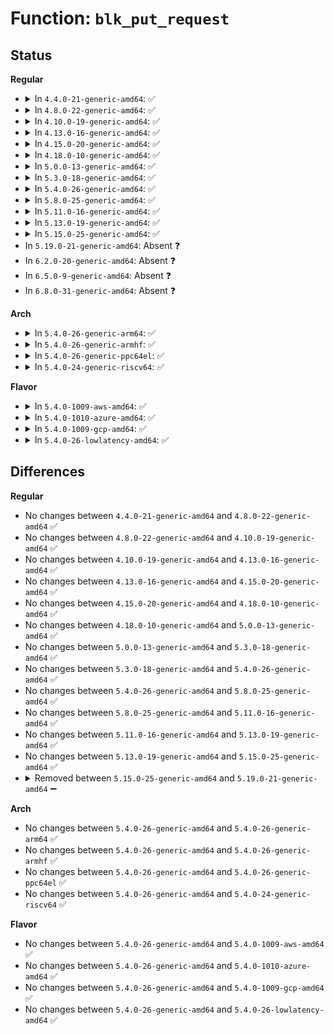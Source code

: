 # Function: <code>blk_put_request</code>

## Status
<b>Regular</b>
<ul>
<li>
<details>
<summary>In <code>4.4.0-21-generic-amd64</code>: ✅</summary>

```c
void blk_put_request(struct request * req)
```

```json
{
  "name": "blk_put_request",
  "collision_type": "Unique Global",
  "inline_type": "No",
  "funcs": [
    {
      "addr": 18446744071582738288,
      "name": "blk_put_request",
      "external": true,
      "loc": "block/blk-core.c:1498",
      "file": "block/blk-core.c",
      "inline": "seen, unknown",
      "caller_inline": [],
      "caller_func": [
        "block/blk-core.c:blk_make_request",
        "block/scsi_ioctl.c:sg_io",
        "block/scsi_ioctl.c:sg_scsi_ioctl",
        "block/bsg.c:blk_complete_sgv4_hdr_rq",
        "block/bsg.c:blk_complete_sgv4_hdr_rq",
        "drivers/block/virtio_blk.c:virtblk_serial_show",
        "drivers/scsi/scsi_lib.c:scsi_execute",
        "drivers/scsi/sg.c:sg_finish_rem_req",
        "drivers/cdrom/cdrom.c:mmc_ioctl_cdrom_read_audio",
        "drivers/cdrom/cdrom.c:mmc_ioctl_cdrom_read_audio",
        "drivers/cdrom/cdrom.c:mmc_ioctl_cdrom_read_audio",
        "drivers/cdrom/cdrom.c:mmc_ioctl_cdrom_read_audio"
      ]
    }
  ],
  "symbols": [
    {
      "addr": 18446744071582738288,
      "name": "blk_put_request",
      "section": ".text",
      "bind": "STB_GLOBAL",
      "size": 94
    }
  ]
}
```
</details>
</li>
<li>
<details>
<summary>In <code>4.8.0-22-generic-amd64</code>: ✅</summary>

```c
void blk_put_request(struct request * req)
```

```json
{
  "name": "blk_put_request",
  "collision_type": "Unique Global",
  "inline_type": "No",
  "funcs": [
    {
      "addr": 18446744071583020496,
      "name": "blk_put_request",
      "external": true,
      "loc": "block/blk-core.c:1458",
      "file": "block/blk-core.c",
      "inline": "seen, unknown",
      "caller_inline": [],
      "caller_func": [
        "block/scsi_ioctl.c:sg_scsi_ioctl",
        "block/scsi_ioctl.c:sg_io",
        "block/bsg.c:blk_complete_sgv4_hdr_rq",
        "block/bsg.c:blk_complete_sgv4_hdr_rq",
        "drivers/block/virtio_blk.c:virtblk_serial_show",
        "drivers/scsi/scsi_lib.c:scsi_execute",
        "drivers/scsi/sg.c:sg_finish_rem_req",
        "drivers/cdrom/cdrom.c:mmc_ioctl_cdrom_read_audio",
        "drivers/cdrom/cdrom.c:mmc_ioctl_cdrom_read_audio",
        "drivers/cdrom/cdrom.c:mmc_ioctl_cdrom_read_audio",
        "drivers/cdrom/cdrom.c:mmc_ioctl_cdrom_read_audio"
      ]
    }
  ],
  "symbols": [
    {
      "addr": 18446744071583020496,
      "name": "blk_put_request",
      "section": ".text",
      "bind": "STB_GLOBAL",
      "size": 94
    }
  ]
}
```
</details>
</li>
<li>
<details>
<summary>In <code>4.10.0-19-generic-amd64</code>: ✅</summary>

```c
void blk_put_request(struct request * req)
```

```json
{
  "name": "blk_put_request",
  "collision_type": "Unique Global",
  "inline_type": "No",
  "funcs": [
    {
      "addr": 18446744071583125696,
      "name": "blk_put_request",
      "external": true,
      "loc": "block/blk-core.c:1463",
      "file": "block/blk-core.c",
      "inline": "seen, unknown",
      "caller_inline": [],
      "caller_func": [
        "block/scsi_ioctl.c:sg_scsi_ioctl",
        "block/scsi_ioctl.c:sg_io",
        "block/bsg.c:blk_complete_sgv4_hdr_rq",
        "block/bsg.c:blk_complete_sgv4_hdr_rq",
        "drivers/scsi/sg.c:sg_finish_rem_req",
        "drivers/cdrom/cdrom.c:mmc_ioctl_cdrom_read_audio",
        "drivers/cdrom/cdrom.c:mmc_ioctl_cdrom_read_audio",
        "drivers/cdrom/cdrom.c:mmc_ioctl_cdrom_read_audio",
        "drivers/cdrom/cdrom.c:mmc_ioctl_cdrom_read_audio"
      ]
    }
  ],
  "symbols": [
    {
      "addr": 18446744071583125696,
      "name": "blk_put_request",
      "section": ".text",
      "bind": "STB_GLOBAL",
      "size": 94
    }
  ]
}
```
</details>
</li>
<li>
<details>
<summary>In <code>4.13.0-16-generic-amd64</code>: ✅</summary>

```c
void blk_put_request(struct request * req)
```

```json
{
  "name": "blk_put_request",
  "collision_type": "Unique Global",
  "inline_type": "No",
  "funcs": [
    {
      "addr": 18446744071583184416,
      "name": "blk_put_request",
      "external": true,
      "loc": "block/blk-core.c:1566",
      "file": "block/blk-core.c",
      "inline": "seen, unknown",
      "caller_inline": [],
      "caller_func": [
        "block/scsi_ioctl.c:sg_scsi_ioctl",
        "block/scsi_ioctl.c:sg_io",
        "block/bsg.c:blk_complete_sgv4_hdr_rq",
        "block/bsg.c:blk_complete_sgv4_hdr_rq",
        "drivers/scsi/scsi_lib.c:scsi_execute",
        "drivers/scsi/sg.c:sg_finish_rem_req",
        "drivers/cdrom/cdrom.c:mmc_ioctl_cdrom_read_audio",
        "drivers/cdrom/cdrom.c:mmc_ioctl_cdrom_read_audio",
        "drivers/cdrom/cdrom.c:mmc_ioctl_cdrom_read_audio",
        "drivers/cdrom/cdrom.c:mmc_ioctl_cdrom_read_audio"
      ]
    }
  ],
  "symbols": [
    {
      "addr": 18446744071583184416,
      "name": "blk_put_request",
      "section": ".text",
      "bind": "STB_GLOBAL",
      "size": 91
    }
  ]
}
```
</details>
</li>
<li>
<details>
<summary>In <code>4.15.0-20-generic-amd64</code>: ✅</summary>

```c
void blk_put_request(struct request * req)
```

```json
{
  "name": "blk_put_request",
  "collision_type": "Unique Global",
  "inline_type": "No",
  "funcs": [
    {
      "addr": 18446744071583363088,
      "name": "blk_put_request",
      "external": true,
      "loc": "block/blk-core.c:1686",
      "file": "block/blk-core.c",
      "inline": "seen, unknown",
      "caller_inline": [],
      "caller_func": [
        "block/scsi_ioctl.c:sg_scsi_ioctl",
        "block/scsi_ioctl.c:sg_io",
        "block/bsg.c:blk_complete_sgv4_hdr_rq",
        "block/bsg.c:blk_complete_sgv4_hdr_rq",
        "drivers/scsi/scsi_lib.c:scsi_execute",
        "drivers/scsi/sg.c:sg_finish_rem_req",
        "drivers/cdrom/cdrom.c:mmc_ioctl_cdrom_read_audio",
        "drivers/cdrom/cdrom.c:mmc_ioctl_cdrom_read_audio",
        "drivers/cdrom/cdrom.c:mmc_ioctl_cdrom_read_audio",
        "drivers/cdrom/cdrom.c:mmc_ioctl_cdrom_read_audio"
      ]
    }
  ],
  "symbols": [
    {
      "addr": 18446744071583363088,
      "name": "blk_put_request",
      "section": ".text",
      "bind": "STB_GLOBAL",
      "size": 91
    }
  ]
}
```
</details>
</li>
<li>
<details>
<summary>In <code>4.18.0-10-generic-amd64</code>: ✅</summary>

```c
void blk_put_request(struct request * req)
```

```json
{
  "name": "blk_put_request",
  "collision_type": "Unique Global",
  "inline_type": "No",
  "funcs": [
    {
      "addr": 18446744071583570896,
      "name": "blk_put_request",
      "external": true,
      "loc": "block/blk-core.c:1783",
      "file": "block/blk-core.c",
      "inline": "seen, unknown",
      "caller_inline": [],
      "caller_func": [
        "block/scsi_ioctl.c:sg_scsi_ioctl",
        "block/scsi_ioctl.c:sg_io",
        "block/bsg.c:blk_complete_sgv4_hdr_rq",
        "block/bsg.c:blk_complete_sgv4_hdr_rq",
        "drivers/scsi/scsi_lib.c:scsi_execute",
        "drivers/scsi/sg.c:sg_finish_rem_req",
        "drivers/cdrom/cdrom.c:mmc_ioctl_cdrom_read_audio",
        "drivers/cdrom/cdrom.c:mmc_ioctl_cdrom_read_audio",
        "drivers/cdrom/cdrom.c:mmc_ioctl_cdrom_read_audio",
        "drivers/cdrom/cdrom.c:mmc_ioctl_cdrom_read_audio"
      ]
    }
  ],
  "symbols": [
    {
      "addr": 18446744071583570896,
      "name": "blk_put_request",
      "section": ".text",
      "bind": "STB_GLOBAL",
      "size": 93
    }
  ]
}
```
</details>
</li>
<li>
<details>
<summary>In <code>5.0.0-13-generic-amd64</code>: ✅</summary>

```c
void blk_put_request(struct request * req)
```

```json
{
  "name": "blk_put_request",
  "collision_type": "Unique Global",
  "inline_type": "No",
  "funcs": [
    {
      "addr": 18446744071583682496,
      "name": "blk_put_request",
      "external": true,
      "loc": "block/blk-core.c:591",
      "file": "block/blk-core.c",
      "inline": "seen, unknown",
      "caller_inline": [],
      "caller_func": [
        "block/blk-merge.c:blk_attempt_req_merge",
        "block/scsi_ioctl.c:sg_scsi_ioctl",
        "block/scsi_ioctl.c:sg_io",
        "block/bsg.c:bsg_ioctl",
        "block/bsg.c:bsg_ioctl",
        "block/bsg.c:bsg_ioctl",
        "block/bsg.c:bsg_ioctl",
        "drivers/scsi/scsi_error.c:eh_lock_door_done",
        "drivers/scsi/scsi_lib.c:__scsi_execute",
        "drivers/scsi/sg.c:sg_finish_rem_req",
        "drivers/scsi/sg.c:sg_rq_end_io",
        "drivers/cdrom/cdrom.c:mmc_ioctl_cdrom_read_audio",
        "drivers/cdrom/cdrom.c:mmc_ioctl_cdrom_read_audio",
        "drivers/cdrom/cdrom.c:mmc_ioctl_cdrom_read_audio",
        "drivers/cdrom/cdrom.c:mmc_ioctl_cdrom_read_audio"
      ]
    }
  ],
  "symbols": [
    {
      "addr": 18446744071583682496,
      "name": "blk_put_request",
      "section": ".text",
      "bind": "STB_GLOBAL",
      "size": 16
    }
  ]
}
```
</details>
</li>
<li>
<details>
<summary>In <code>5.3.0-18-generic-amd64</code>: ✅</summary>

```c
void blk_put_request(struct request * req)
```

```json
{
  "name": "blk_put_request",
  "collision_type": "Unique Global",
  "inline_type": "No",
  "funcs": [
    {
      "addr": 18446744071583871312,
      "name": "blk_put_request",
      "external": true,
      "loc": "block/blk-core.c:589",
      "file": "block/blk-core.c",
      "inline": "seen, unknown",
      "caller_inline": [],
      "caller_func": [
        "block/blk-merge.c:blk_attempt_req_merge",
        "block/scsi_ioctl.c:sg_scsi_ioctl",
        "block/scsi_ioctl.c:sg_io",
        "block/bsg.c:bsg_sg_io",
        "block/bsg.c:bsg_sg_io",
        "block/bsg-lib.c:bsg_transport_free_rq",
        "drivers/scsi/scsi_error.c:eh_lock_door_done",
        "drivers/scsi/scsi_lib.c:__scsi_execute",
        "drivers/scsi/sg.c:sg_finish_rem_req",
        "drivers/scsi/sg.c:sg_rq_end_io",
        "drivers/cdrom/cdrom.c:mmc_ioctl_cdrom_read_audio",
        "drivers/cdrom/cdrom.c:mmc_ioctl_cdrom_read_audio",
        "drivers/cdrom/cdrom.c:mmc_ioctl_cdrom_read_audio",
        "drivers/cdrom/cdrom.c:mmc_ioctl_cdrom_read_audio"
      ]
    }
  ],
  "symbols": [
    {
      "addr": 18446744071583871312,
      "name": "blk_put_request",
      "section": ".text",
      "bind": "STB_GLOBAL",
      "size": 16
    }
  ]
}
```
</details>
</li>
<li>
<details>
<summary>In <code>5.4.0-26-generic-amd64</code>: ✅</summary>

```c
void blk_put_request(struct request * req)
```

```json
{
  "name": "blk_put_request",
  "collision_type": "Unique Global",
  "inline_type": "No",
  "funcs": [
    {
      "addr": 18446744071583974208,
      "name": "blk_put_request",
      "external": true,
      "loc": "block/blk-core.c:593",
      "file": "block/blk-core.c",
      "inline": "seen, unknown",
      "caller_inline": [],
      "caller_func": [
        "block/blk-merge.c:blk_attempt_req_merge",
        "block/scsi_ioctl.c:sg_scsi_ioctl",
        "block/scsi_ioctl.c:sg_io",
        "block/bsg.c:bsg_sg_io",
        "block/bsg.c:bsg_sg_io",
        "block/bsg-lib.c:bsg_transport_free_rq",
        "drivers/scsi/scsi_error.c:eh_lock_door_done",
        "drivers/scsi/scsi_lib.c:__scsi_execute",
        "drivers/scsi/sg.c:sg_finish_rem_req",
        "drivers/scsi/sg.c:sg_rq_end_io",
        "drivers/cdrom/cdrom.c:mmc_ioctl_cdrom_read_audio",
        "drivers/cdrom/cdrom.c:mmc_ioctl_cdrom_read_audio",
        "drivers/cdrom/cdrom.c:mmc_ioctl_cdrom_read_audio",
        "drivers/cdrom/cdrom.c:mmc_ioctl_cdrom_read_audio"
      ]
    }
  ],
  "symbols": [
    {
      "addr": 18446744071583974208,
      "name": "blk_put_request",
      "section": ".text",
      "bind": "STB_GLOBAL",
      "size": 16
    }
  ]
}
```
</details>
</li>
<li>
<details>
<summary>In <code>5.8.0-25-generic-amd64</code>: ✅</summary>

```c
void blk_put_request(struct request * req)
```

```json
{
  "name": "blk_put_request",
  "collision_type": "Unique Global",
  "inline_type": "No",
  "funcs": [
    {
      "addr": 18446744071584361072,
      "name": "blk_put_request",
      "external": true,
      "loc": "block/blk-core.c:635",
      "file": "block/blk-core.c",
      "inline": "seen, unknown",
      "caller_inline": [],
      "caller_func": [
        "block/blk-merge.c:blk_attempt_req_merge",
        "block/scsi_ioctl.c:sg_scsi_ioctl",
        "block/scsi_ioctl.c:sg_io",
        "block/bsg.c:bsg_sg_io",
        "block/bsg.c:bsg_sg_io",
        "block/bsg-lib.c:bsg_transport_free_rq",
        "drivers/scsi/scsi_error.c:eh_lock_door_done",
        "drivers/scsi/scsi_lib.c:__scsi_execute",
        "drivers/scsi/sg.c:sg_finish_rem_req",
        "drivers/scsi/sg.c:sg_rq_end_io",
        "drivers/cdrom/cdrom.c:cdrom_read_cdda_bpc",
        "drivers/cdrom/cdrom.c:cdrom_read_cdda_bpc",
        "drivers/cdrom/cdrom.c:cdrom_read_cdda_bpc",
        "drivers/cdrom/cdrom.c:cdrom_read_cdda_bpc"
      ]
    }
  ],
  "symbols": [
    {
      "addr": 18446744071584361072,
      "name": "blk_put_request",
      "section": ".text",
      "bind": "STB_GLOBAL",
      "size": 16
    }
  ]
}
```
</details>
</li>
<li>
<details>
<summary>In <code>5.11.0-16-generic-amd64</code>: ✅</summary>

```c
void blk_put_request(struct request * req)
```

```json
{
  "name": "blk_put_request",
  "collision_type": "Unique Global",
  "inline_type": "No",
  "funcs": [
    {
      "addr": 18446744071584478160,
      "name": "blk_put_request",
      "external": true,
      "loc": "block/blk-core.c:644",
      "file": "block/blk-core.c",
      "inline": "seen, unknown",
      "caller_inline": [],
      "caller_func": [
        "block/blk-merge.c:blk_attempt_req_merge",
        "block/scsi_ioctl.c:sg_scsi_ioctl",
        "block/scsi_ioctl.c:sg_io",
        "block/bsg.c:bsg_sg_io",
        "block/bsg.c:bsg_sg_io",
        "block/bsg-lib.c:bsg_transport_free_rq",
        "drivers/scsi/scsi_error.c:eh_lock_door_done",
        "drivers/scsi/scsi_lib.c:__scsi_execute",
        "drivers/scsi/sg.c:sg_finish_rem_req",
        "drivers/scsi/sg.c:sg_rq_end_io",
        "drivers/cdrom/cdrom.c:cdrom_read_cdda_bpc",
        "drivers/cdrom/cdrom.c:cdrom_read_cdda_bpc",
        "drivers/cdrom/cdrom.c:cdrom_read_cdda_bpc",
        "drivers/cdrom/cdrom.c:cdrom_read_cdda_bpc"
      ]
    }
  ],
  "symbols": [
    {
      "addr": 18446744071584478160,
      "name": "blk_put_request",
      "section": ".text",
      "bind": "STB_GLOBAL",
      "size": 16
    }
  ]
}
```
</details>
</li>
<li>
<details>
<summary>In <code>5.13.0-19-generic-amd64</code>: ✅</summary>

```c
void blk_put_request(struct request * req)
```

```json
{
  "name": "blk_put_request",
  "collision_type": "Unique Global",
  "inline_type": "No",
  "funcs": [
    {
      "addr": 18446744071584513088,
      "name": "blk_put_request",
      "external": true,
      "loc": "block/blk-core.c:645",
      "file": "block/blk-core.c",
      "inline": "seen, unknown",
      "caller_inline": [],
      "caller_func": [
        "block/blk-merge.c:blk_attempt_req_merge",
        "block/scsi_ioctl.c:sg_scsi_ioctl",
        "block/scsi_ioctl.c:sg_io",
        "block/bsg.c:bsg_sg_io",
        "block/bsg.c:bsg_sg_io",
        "block/bsg-lib.c:bsg_transport_free_rq",
        "drivers/scsi/scsi_error.c:eh_lock_door_done",
        "drivers/scsi/scsi_lib.c:__scsi_execute",
        "drivers/scsi/sg.c:sg_finish_rem_req",
        "drivers/scsi/sg.c:sg_rq_end_io",
        "drivers/cdrom/cdrom.c:cdrom_read_cdda_bpc",
        "drivers/cdrom/cdrom.c:cdrom_read_cdda_bpc",
        "drivers/cdrom/cdrom.c:cdrom_read_cdda_bpc",
        "drivers/cdrom/cdrom.c:cdrom_read_cdda_bpc"
      ]
    }
  ],
  "symbols": [
    {
      "addr": 18446744071584513088,
      "name": "blk_put_request",
      "section": ".text",
      "bind": "STB_GLOBAL",
      "size": 16
    }
  ]
}
```
</details>
</li>
<li>
<details>
<summary>In <code>5.15.0-25-generic-amd64</code>: ✅</summary>

```c
void blk_put_request(struct request * req)
```

```json
{
  "name": "blk_put_request",
  "collision_type": "Unique Global",
  "inline_type": "No",
  "funcs": [
    {
      "addr": 18446744071584924272,
      "name": "blk_put_request",
      "external": true,
      "loc": "block/blk-core.c:643",
      "file": "block/blk-core.c",
      "inline": "seen, unknown",
      "caller_inline": [],
      "caller_func": [
        "block/bsg-lib.c:bsg_transport_sg_io_fn",
        "block/bsg-lib.c:bsg_transport_sg_io_fn",
        "drivers/scsi/scsi_ioctl.c:sg_scsi_ioctl",
        "drivers/scsi/scsi_ioctl.c:sg_io",
        "drivers/scsi/scsi_error.c:eh_lock_door_done",
        "drivers/scsi/scsi_lib.c:__scsi_execute",
        "drivers/scsi/scsi_bsg.c:scsi_bsg_sg_io_fn",
        "drivers/scsi/sr.c:sr_read_cdda_bpc",
        "drivers/scsi/sg.c:sg_finish_rem_req",
        "drivers/scsi/sg.c:sg_rq_end_io"
      ]
    }
  ],
  "symbols": [
    {
      "addr": 18446744071584924272,
      "name": "blk_put_request",
      "section": ".text",
      "bind": "STB_GLOBAL",
      "size": 16
    }
  ]
}
```
</details>
</li>
<li>
In <code>5.19.0-21-generic-amd64</code>: Absent ❓
</li>
<li>
In <code>6.2.0-20-generic-amd64</code>: Absent ❓
</li>
<li>
In <code>6.5.0-9-generic-amd64</code>: Absent ❓
</li>
<li>
In <code>6.8.0-31-generic-amd64</code>: Absent ❓
</li>
</ul>
<b>Arch</b>
<ul>
<li>
<details>
<summary>In <code>5.4.0-26-generic-arm64</code>: ✅</summary>

```c
void blk_put_request(struct request * req)
```

```json
{
  "name": "blk_put_request",
  "collision_type": "Unique Global",
  "inline_type": "No",
  "funcs": [
    {
      "addr": 18446603336495793528,
      "name": "blk_put_request",
      "external": true,
      "loc": "block/blk-core.c:593",
      "file": "block/blk-core.c",
      "inline": "seen, unknown",
      "caller_inline": [],
      "caller_func": [
        "block/blk-merge.c:blk_attempt_req_merge",
        "block/scsi_ioctl.c:sg_scsi_ioctl",
        "block/scsi_ioctl.c:sg_scsi_ioctl",
        "block/scsi_ioctl.c:sg_io",
        "block/bsg.c:bsg_sg_io",
        "block/bsg.c:bsg_sg_io",
        "block/bsg-lib.c:bsg_transport_free_rq",
        "drivers/scsi/scsi_error.c:eh_lock_door_done",
        "drivers/scsi/scsi_lib.c:__scsi_execute",
        "drivers/scsi/sg.c:sg_finish_rem_req",
        "drivers/scsi/sg.c:sg_rq_end_io",
        "drivers/cdrom/cdrom.c:mmc_ioctl_cdrom_read_audio",
        "drivers/cdrom/cdrom.c:mmc_ioctl_cdrom_read_audio",
        "drivers/cdrom/cdrom.c:mmc_ioctl_cdrom_read_audio",
        "drivers/cdrom/cdrom.c:mmc_ioctl_cdrom_read_audio",
        "drivers/mmc/core/block.c:mmc_ext_csd_open",
        "drivers/mmc/core/block.c:mmc_dbg_card_status_get",
        "drivers/mmc/core/block.c:mmc_blk_ioctl_multi_cmd",
        "drivers/mmc/core/block.c:mmc_blk_ioctl_cmd"
      ]
    }
  ],
  "symbols": [
    {
      "addr": 18446603336495793528,
      "name": "blk_put_request",
      "section": ".text",
      "bind": "STB_GLOBAL",
      "size": 44
    }
  ]
}
```
</details>
</li>
<li>
<details>
<summary>In <code>5.4.0-26-generic-armhf</code>: ✅</summary>

```c
void blk_put_request(struct request * req)
```

```json
{
  "name": "blk_put_request",
  "collision_type": "Unique Global",
  "inline_type": "No",
  "funcs": [
    {
      "addr": 3229149204,
      "name": "blk_put_request",
      "external": true,
      "loc": "block/blk-core.c:593",
      "file": "block/blk-core.c",
      "inline": "seen, unknown",
      "caller_inline": [],
      "caller_func": [
        "block/blk-merge.c:blk_attempt_req_merge",
        "block/scsi_ioctl.c:sg_scsi_ioctl",
        "block/scsi_ioctl.c:sg_io",
        "block/bsg.c:bsg_sg_io",
        "block/bsg.c:bsg_sg_io",
        "block/bsg-lib.c:bsg_transport_free_rq",
        "drivers/scsi/scsi_error.c:eh_lock_door_done",
        "drivers/scsi/scsi_lib.c:__scsi_execute",
        "drivers/scsi/sg.c:sg_finish_rem_req",
        "drivers/scsi/sg.c:sg_rq_end_io",
        "drivers/cdrom/cdrom.c:mmc_ioctl_cdrom_read_audio",
        "drivers/cdrom/cdrom.c:mmc_ioctl_cdrom_read_audio",
        "drivers/cdrom/cdrom.c:mmc_ioctl_cdrom_read_audio",
        "drivers/cdrom/cdrom.c:mmc_ioctl_cdrom_read_audio",
        "drivers/mmc/core/block.c:mmc_ext_csd_open",
        "drivers/mmc/core/block.c:mmc_dbg_card_status_get",
        "drivers/mmc/core/block.c:mmc_blk_ioctl_multi_cmd",
        "drivers/mmc/core/block.c:mmc_blk_ioctl_cmd"
      ]
    }
  ],
  "symbols": [
    {
      "addr": 3229149204,
      "name": "blk_put_request",
      "section": ".text",
      "bind": "STB_GLOBAL",
      "size": 28
    }
  ]
}
```
</details>
</li>
<li>
<details>
<summary>In <code>5.4.0-26-generic-ppc64el</code>: ✅</summary>

```c
void blk_put_request(struct request * req)
```

```json
{
  "name": "blk_put_request",
  "collision_type": "Unique Global",
  "inline_type": "No",
  "funcs": [
    {
      "addr": 13835058055289980976,
      "name": "blk_put_request",
      "external": true,
      "loc": "block/blk-core.c:593",
      "file": "block/blk-core.c",
      "inline": "seen, unknown",
      "caller_inline": [],
      "caller_func": [
        "block/blk-merge.c:blk_attempt_req_merge",
        "block/scsi_ioctl.c:sg_scsi_ioctl",
        "block/scsi_ioctl.c:sg_io",
        "block/bsg.c:bsg_sg_io",
        "block/bsg.c:bsg_sg_io",
        "block/bsg-lib.c:bsg_transport_free_rq",
        "drivers/scsi/scsi_error.c:eh_lock_door_done",
        "drivers/scsi/scsi_lib.c:__scsi_execute",
        "drivers/scsi/sg.c:sg_finish_rem_req",
        "drivers/scsi/sg.c:sg_rq_end_io",
        "drivers/cdrom/cdrom.c:mmc_ioctl_cdrom_read_audio",
        "drivers/cdrom/cdrom.c:mmc_ioctl_cdrom_read_audio",
        "drivers/cdrom/cdrom.c:mmc_ioctl_cdrom_read_audio",
        "drivers/cdrom/cdrom.c:mmc_ioctl_cdrom_read_audio"
      ]
    }
  ],
  "symbols": [
    {
      "addr": 13835058055289980976,
      "name": "blk_put_request",
      "section": ".text",
      "bind": "STB_GLOBAL",
      "size": 52
    }
  ]
}
```
</details>
</li>
<li>
<details>
<summary>In <code>5.4.0-24-generic-riscv64</code>: ✅</summary>

```c
void blk_put_request(struct request * req)
```

```json
{
  "name": "blk_put_request",
  "collision_type": "Unique Global",
  "inline_type": "No",
  "funcs": [
    {
      "addr": 18446743936274938470,
      "name": "blk_put_request",
      "external": true,
      "loc": "block/blk-core.c:593",
      "file": "block/blk-core.c",
      "inline": "seen, unknown",
      "caller_inline": [],
      "caller_func": [
        "block/blk-merge.c:blk_attempt_req_merge",
        "block/scsi_ioctl.c:sg_scsi_ioctl",
        "block/scsi_ioctl.c:sg_io",
        "block/bsg.c:bsg_sg_io",
        "block/bsg.c:bsg_sg_io",
        "block/bsg-lib.c:bsg_transport_free_rq",
        "drivers/scsi/scsi_error.c:eh_lock_door_done",
        "drivers/scsi/scsi_lib.c:__scsi_execute",
        "drivers/scsi/sg.c:sg_finish_rem_req",
        "drivers/scsi/sg.c:sg_rq_end_io",
        "drivers/cdrom/cdrom.c:mmc_ioctl_cdrom_read_audio",
        "drivers/cdrom/cdrom.c:mmc_ioctl_cdrom_read_audio",
        "drivers/cdrom/cdrom.c:mmc_ioctl_cdrom_read_audio",
        "drivers/cdrom/cdrom.c:mmc_ioctl_cdrom_read_audio",
        "drivers/mmc/core/block.c:mmc_ext_csd_open",
        "drivers/mmc/core/block.c:mmc_dbg_card_status_get",
        "drivers/mmc/core/block.c:mmc_blk_ioctl_multi_cmd",
        "drivers/mmc/core/block.c:mmc_blk_ioctl_cmd"
      ]
    }
  ],
  "symbols": [
    {
      "addr": 18446743936274938470,
      "name": "blk_put_request",
      "section": ".text",
      "bind": "STB_GLOBAL",
      "size": 42
    }
  ]
}
```
</details>
</li>
</ul>
<b>Flavor</b>
<ul>
<li>
<details>
<summary>In <code>5.4.0-1009-aws-amd64</code>: ✅</summary>

```c
void blk_put_request(struct request * req)
```

```json
{
  "name": "blk_put_request",
  "collision_type": "Unique Global",
  "inline_type": "No",
  "funcs": [
    {
      "addr": 18446744071583942944,
      "name": "blk_put_request",
      "external": true,
      "loc": "block/blk-core.c:593",
      "file": "block/blk-core.c",
      "inline": "seen, unknown",
      "caller_inline": [],
      "caller_func": [
        "block/blk-merge.c:blk_attempt_req_merge",
        "block/scsi_ioctl.c:sg_scsi_ioctl",
        "block/scsi_ioctl.c:sg_io",
        "block/bsg.c:bsg_sg_io",
        "block/bsg.c:bsg_sg_io",
        "block/bsg-lib.c:bsg_transport_free_rq",
        "drivers/scsi/scsi_error.c:eh_lock_door_done",
        "drivers/scsi/scsi_lib.c:__scsi_execute",
        "drivers/scsi/sg.c:sg_finish_rem_req",
        "drivers/scsi/sg.c:sg_rq_end_io",
        "drivers/cdrom/cdrom.c:mmc_ioctl_cdrom_read_audio",
        "drivers/cdrom/cdrom.c:mmc_ioctl_cdrom_read_audio",
        "drivers/cdrom/cdrom.c:mmc_ioctl_cdrom_read_audio",
        "drivers/cdrom/cdrom.c:mmc_ioctl_cdrom_read_audio"
      ]
    }
  ],
  "symbols": [
    {
      "addr": 18446744071583942944,
      "name": "blk_put_request",
      "section": ".text",
      "bind": "STB_GLOBAL",
      "size": 16
    }
  ]
}
```
</details>
</li>
<li>
<details>
<summary>In <code>5.4.0-1010-azure-amd64</code>: ✅</summary>

```c
void blk_put_request(struct request * req)
```

```json
{
  "name": "blk_put_request",
  "collision_type": "Unique Global",
  "inline_type": "No",
  "funcs": [
    {
      "addr": 18446744071583879888,
      "name": "blk_put_request",
      "external": true,
      "loc": "block/blk-core.c:593",
      "file": "block/blk-core.c",
      "inline": "seen, unknown",
      "caller_inline": [],
      "caller_func": [
        "block/blk-merge.c:blk_attempt_req_merge",
        "block/scsi_ioctl.c:sg_scsi_ioctl",
        "block/scsi_ioctl.c:sg_io",
        "block/bsg.c:bsg_sg_io",
        "block/bsg.c:bsg_sg_io",
        "block/bsg-lib.c:bsg_transport_free_rq",
        "drivers/scsi/scsi_error.c:eh_lock_door_done",
        "drivers/scsi/scsi_lib.c:__scsi_execute",
        "drivers/scsi/sg.c:sg_finish_rem_req",
        "drivers/scsi/sg.c:sg_rq_end_io",
        "drivers/cdrom/cdrom.c:mmc_ioctl_cdrom_read_audio",
        "drivers/cdrom/cdrom.c:mmc_ioctl_cdrom_read_audio",
        "drivers/cdrom/cdrom.c:mmc_ioctl_cdrom_read_audio",
        "drivers/cdrom/cdrom.c:mmc_ioctl_cdrom_read_audio"
      ]
    }
  ],
  "symbols": [
    {
      "addr": 18446744071583879888,
      "name": "blk_put_request",
      "section": ".text",
      "bind": "STB_GLOBAL",
      "size": 16
    }
  ]
}
```
</details>
</li>
<li>
<details>
<summary>In <code>5.4.0-1009-gcp-amd64</code>: ✅</summary>

```c
void blk_put_request(struct request * req)
```

```json
{
  "name": "blk_put_request",
  "collision_type": "Unique Global",
  "inline_type": "No",
  "funcs": [
    {
      "addr": 18446744071583926704,
      "name": "blk_put_request",
      "external": true,
      "loc": "block/blk-core.c:593",
      "file": "block/blk-core.c",
      "inline": "seen, unknown",
      "caller_inline": [],
      "caller_func": [
        "block/blk-merge.c:blk_attempt_req_merge",
        "block/scsi_ioctl.c:sg_scsi_ioctl",
        "block/scsi_ioctl.c:sg_io",
        "block/bsg.c:bsg_sg_io",
        "block/bsg.c:bsg_sg_io",
        "block/bsg-lib.c:bsg_transport_free_rq",
        "drivers/scsi/scsi_error.c:eh_lock_door_done",
        "drivers/scsi/scsi_lib.c:__scsi_execute",
        "drivers/scsi/sg.c:sg_finish_rem_req",
        "drivers/scsi/sg.c:sg_rq_end_io",
        "drivers/cdrom/cdrom.c:mmc_ioctl_cdrom_read_audio",
        "drivers/cdrom/cdrom.c:mmc_ioctl_cdrom_read_audio",
        "drivers/cdrom/cdrom.c:mmc_ioctl_cdrom_read_audio",
        "drivers/cdrom/cdrom.c:mmc_ioctl_cdrom_read_audio"
      ]
    }
  ],
  "symbols": [
    {
      "addr": 18446744071583926704,
      "name": "blk_put_request",
      "section": ".text",
      "bind": "STB_GLOBAL",
      "size": 16
    }
  ]
}
```
</details>
</li>
<li>
<details>
<summary>In <code>5.4.0-26-lowlatency-amd64</code>: ✅</summary>

```c
void blk_put_request(struct request * req)
```

```json
{
  "name": "blk_put_request",
  "collision_type": "Unique Global",
  "inline_type": "No",
  "funcs": [
    {
      "addr": 18446744071584028096,
      "name": "blk_put_request",
      "external": true,
      "loc": "block/blk-core.c:593",
      "file": "block/blk-core.c",
      "inline": "seen, unknown",
      "caller_inline": [],
      "caller_func": [
        "block/blk-merge.c:blk_attempt_req_merge",
        "block/scsi_ioctl.c:sg_scsi_ioctl",
        "block/scsi_ioctl.c:sg_io",
        "block/bsg.c:bsg_sg_io",
        "block/bsg.c:bsg_sg_io",
        "block/bsg-lib.c:bsg_transport_free_rq",
        "drivers/scsi/scsi_error.c:eh_lock_door_done",
        "drivers/scsi/scsi_lib.c:__scsi_execute",
        "drivers/scsi/sg.c:sg_finish_rem_req",
        "drivers/scsi/sg.c:sg_rq_end_io",
        "drivers/cdrom/cdrom.c:mmc_ioctl_cdrom_read_audio",
        "drivers/cdrom/cdrom.c:mmc_ioctl_cdrom_read_audio",
        "drivers/cdrom/cdrom.c:mmc_ioctl_cdrom_read_audio",
        "drivers/cdrom/cdrom.c:mmc_ioctl_cdrom_read_audio"
      ]
    }
  ],
  "symbols": [
    {
      "addr": 18446744071584028096,
      "name": "blk_put_request",
      "section": ".text",
      "bind": "STB_GLOBAL",
      "size": 16
    }
  ]
}
```
</details>
</li>
</ul>

## Differences
<b>Regular</b>
<ul>
<li>
No changes between <code>4.4.0-21-generic-amd64</code> and <code>4.8.0-22-generic-amd64</code> ✅
</li>
<li>
No changes between <code>4.8.0-22-generic-amd64</code> and <code>4.10.0-19-generic-amd64</code> ✅
</li>
<li>
No changes between <code>4.10.0-19-generic-amd64</code> and <code>4.13.0-16-generic-amd64</code> ✅
</li>
<li>
No changes between <code>4.13.0-16-generic-amd64</code> and <code>4.15.0-20-generic-amd64</code> ✅
</li>
<li>
No changes between <code>4.15.0-20-generic-amd64</code> and <code>4.18.0-10-generic-amd64</code> ✅
</li>
<li>
No changes between <code>4.18.0-10-generic-amd64</code> and <code>5.0.0-13-generic-amd64</code> ✅
</li>
<li>
No changes between <code>5.0.0-13-generic-amd64</code> and <code>5.3.0-18-generic-amd64</code> ✅
</li>
<li>
No changes between <code>5.3.0-18-generic-amd64</code> and <code>5.4.0-26-generic-amd64</code> ✅
</li>
<li>
No changes between <code>5.4.0-26-generic-amd64</code> and <code>5.8.0-25-generic-amd64</code> ✅
</li>
<li>
No changes between <code>5.8.0-25-generic-amd64</code> and <code>5.11.0-16-generic-amd64</code> ✅
</li>
<li>
No changes between <code>5.11.0-16-generic-amd64</code> and <code>5.13.0-19-generic-amd64</code> ✅
</li>
<li>
No changes between <code>5.13.0-19-generic-amd64</code> and <code>5.15.0-25-generic-amd64</code> ✅
</li>
<li>
<details>
<summary>Removed between <code>5.15.0-25-generic-amd64</code> and <code>5.19.0-21-generic-amd64</code> ➖</summary>

```c
void blk_put_request(struct request * req)
```
</details>
</li>
</ul>
<b>Arch</b>
<ul>
<li>
No changes between <code>5.4.0-26-generic-amd64</code> and <code>5.4.0-26-generic-arm64</code> ✅
</li>
<li>
No changes between <code>5.4.0-26-generic-amd64</code> and <code>5.4.0-26-generic-armhf</code> ✅
</li>
<li>
No changes between <code>5.4.0-26-generic-amd64</code> and <code>5.4.0-26-generic-ppc64el</code> ✅
</li>
<li>
No changes between <code>5.4.0-26-generic-amd64</code> and <code>5.4.0-24-generic-riscv64</code> ✅
</li>
</ul>
<b>Flavor</b>
<ul>
<li>
No changes between <code>5.4.0-26-generic-amd64</code> and <code>5.4.0-1009-aws-amd64</code> ✅
</li>
<li>
No changes between <code>5.4.0-26-generic-amd64</code> and <code>5.4.0-1010-azure-amd64</code> ✅
</li>
<li>
No changes between <code>5.4.0-26-generic-amd64</code> and <code>5.4.0-1009-gcp-amd64</code> ✅
</li>
<li>
No changes between <code>5.4.0-26-generic-amd64</code> and <code>5.4.0-26-lowlatency-amd64</code> ✅
</li>
</ul>
